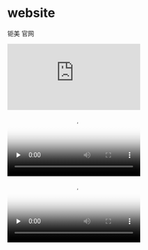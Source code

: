 # website
钜美 官网

<iframe src='https://www.bilibili.com/video/BV1E5411g7H1?share_source=copy_web' scrolling='no' border='0' frameborder='no' framespacing='0' allowfullscreen='true'> </iframe>


<video id="video" controls="" preload="none" poster="http://media.w3.org/2010/05/sintel/poster.png">
      <source id="mp4" src="http://media.w3.org/2010/05/sintel/trailer.mp4" type="video/mp4">
      <source id="webm" src="http://media.w3.org/2010/05/sintel/trailer.webm" type="video/webm">
      <source id="ogv" src="http://media.w3.org/2010/05/sintel/trailer.ogv" type="video/ogg">
      <p>Your user agent does not support the HTML5 Video element.</p>
    </video>

<video id="video" controls="" preload="none" poster="http://media.w3.org/2010/05/sintel/poster.png">
      <source id="mp4" src="https://www.bilibili.com/video/BV1E5411g7H1?share_source=copy_web" type="video/mp4">
     
      <p>Your user agent does not support the HTML5 Video element.</p>
    </video>


<video src="https://www.bilibili.com/video/BV1E5411g7H1?share_source=copy_web" controls="controls" width="500" height="300">您的浏览器不支持播放该视频！</video>


    <video id="video" controls="" preload="none">
         <source id="mp4" src="https://www.bilibili.com/video/BV1E5411g7H1?share_source=copy_web" 
             type="video/mp4">
          <p>Your user agent does not support the HTML5 Video element.</p>
    </video>
